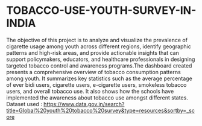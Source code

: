 # TOBACCO-USE-YOUTH-SURVEY-IN-INDIA
The objective of this project is to analyze and visualize the prevalence of cigarette usage among youth across different regions, identify geographic patterns and high-risk areas, and provide actionable insights that can support policymakers, educators, and healthcare professionals in designing targeted tobacco control and awareness programs.The dashboard created presents a comprehensive overview of tobacco consumption patterns among youth. It summarizes key statistics such as the average percentage of ever bidi users, cigarette users, e-cigarette users, smokeless tobacco users, and overall tobacco use. It also shows how the schools have implemented the awareness about tobacco use amongst different states.
Dataset used : https://www.data.gov.in/search?title=Global%20youth%20tobacco%20survey&type=resources&sortby=_score

